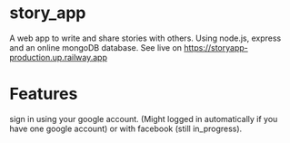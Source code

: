 # story_app
A web app to write and share stories with others. 
Using node.js, express and an online mongoDB database.
See live on https://storyapp-production.up.railway.app

# Features
sign in using your google account. (Might logged in automatically if you have one google account)
or with facebook (still in_progress).
